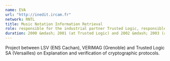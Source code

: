 ```yaml
---
name: EVA 
url: "http://inedit.ircam.fr"
network: RNTL
title: Music Notation Information Retrieval
role: responsible for the industrial partner Trusted Logic, responsible for the academic partner LSV/ENS Cachan 
duration: 2000 &mdash; 2001 (at Trusted Logic) and 2002 &mdash; 2003 (at LSV)
---
```


Project between LSV (ENS Cachan), VERIMAG (Grenoble) and Trusted Logic SA (Versailles) on Explanation and verification of cryptographic protocols.
